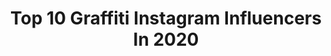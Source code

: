 ---
title: Top 10 Graffiti Instagram Influencers In 2020
description: >-
  Find top graffiti Instagram influencers in 2020. Most popular hashtags: #graffiti #tattoo #instagood.
platform: Instagram
hits: 3095
text_top: Discover the top-rated Instagram accounts on inBeat.
text_bottom: Our platform holds 3095 Instagram influencers like this for you to pitch.
profiles:
  - username: "feyk_johny"
    fullname: >-
      Johny Carlos
    bio: >-
      Humano / nordestino Cristão ( em reforma ) writter ( escritor de graffiti) Crews: @sne.crew @poluicaoatomicacrew Orçamentos via direct
    location: "Brazil"
    followers: 38450
    engagement: 409
    commentsToLikes: 0.080472
    id: ck5q9h7uib49f0i11x3qdmonv
    verified: false
    hashtags: "#tschelovek, #carlinhosmaiaoficial, #topstreetart, #graffitirealismo"
  - username: "xxbay"
    fullname: >-
      BAYANN | NY + NJ Blogger
    bio: >-
      ♥Pronounced(Bae-Anne) ❖ NY/NJ Based Lifestyle Blogger ✈️ @mydiordiary Mrs.Shaarawy💍 Founder of @graffiti_gold 💌: baysstylediary@gmail.com My Links👇🏻
    location: "Spain"
    followers: 48603
    engagement: 202
    commentsToLikes: 0.111441
    id: ck5c1mbflvh1d0i11h2ee8dgh
    verified: false
    hashtags: "#summeratwendys, #ad, #barcelona, #wakeupwithwendys"
  - username: "sef.01"
    fullname: >-
      Sef
    bio: >-
      Peruvian Graffiti artist 🇵🇪 TDK - ZNC -ODV
    location: "Chile"
    followers: 22647
    engagement: 529
    commentsToLikes: 0.068479
    id: ck5q6zhhrzenr0i11j93hmvt1
    verified: false
    hashtags: "#pueblolibre, #tdk, #graffitibicentenario, #simonbolivar"
  - username: "lala_luz"
    fullname: >-
      luz, grafiteira
    bio: >-
      Osmo crew 🇧🇷 Graffiti, artista, modelo @squadbrazil , Curitiba 🇧🇷 Contato: luzurbanagrafite@gmail.com
    location: "Brazil"
    followers: 18931
    engagement: 677
    commentsToLikes: 0.026420
    id: ck5zu5ic41ptr0i14whv2inej
    verified: false
    hashtags: ""
  - username: "aks_onthefly"
    fullname: >-
      Akanksha Singh
    bio: >-
      Travel ✈️ | Food 🥘🍷 | Doggo Love 🐶💗 20+ countries 🌍 Forever hunting for cozy cafes, snowy mountains, old city lanes & a hidden graffiti.
    location: "India"
    followers: 8262
    engagement: 632
    commentsToLikes: 0.065403
    id: ck5hp6q3pquhz0i11jamlql15
    verified: false
    hashtags: "#udaipurdiaries, #exploringindia, #reelsindia, #nature"
  - username: "utopia.artist"
    fullname: >-
      -  UtOPiA -
    bio: >-
      -Oliveros Junior - Brasilian .... Europe Visual artist. Graffiti Street art
    location: "Portugal"
    followers: 16070
    engagement: 267
    commentsToLikes: 0.044602
    id: ck15qvzte4wuu0i19ywgv3oxx
    verified: false
    hashtags: "#art, #streetart, #black, #bubbles"
  - username: "z_mahoozi"
    fullname: >-
      Zeinab Al-Mahoozi  ♒
    bio: >-
      Graffiti Artist From KSA🇸🇦Qatif Working as Barista part time in @coffeecoast bless me Alla wherever I go💙 Sister of martyr
    location: ""
    followers: 26990
    engagement: 249
    commentsToLikes: 0.024647
    id: ck6tn6yn799ao0j71sseubizq
    verified: false
    hashtags: "#dubaistreetmuseum, #dubai, #branddubai, #dubaimunicipality"
  - username: "tylerwallachstudio"
    fullname: >-
      Tyler Wallach Studio
    bio: >-
      "The 1988 lovechild of Keith Haring and Lisa Frank" Inspired by 90s cartoons, 80s music, 70s graffiti & 60s psychedelia. Queer AF 🌈#TylerWallachStudio
    location: "United States"
    followers: 26433
    engagement: 135
    commentsToLikes: 0.042326
    id: ck6txvj3h03in0j71ow3hhz2m
    verified: false
    hashtags: "#tylerwallachstudio, #queerart, #morecolor, #masklife"
  - username: "joho.steve"
    fullname: >-
      Steve Newman
    bio: >-
      ⠀ ⠀⠀⠀⠀ⓣⓐⓣⓣⓞⓞ since '16 Graffiti since '05 books open pn via Homepage please ⠀⠀⠀⠀ ⠀Work at ʟᴀᴜsʙᴜʙ ᴛᴀᴛᴛᴏᴏ ᴋᴏʟʟᴇᴋᴛɪᴠ ⠀⠀⠀⠀⠀⠀⠀⠀ ⠀📍 ʜᴇɪʟʙʀᴏɴɴ DE🇩🇪 ⠀
    location: "Germany"
    followers: 5770
    engagement: 481
    commentsToLikes: 0.051680
    id: ck136v9v78ex00i195kqwktuq
    verified: false
    hashtags: "#sleeve, #blackwork, #inkstinctsubmission, #colorful"
  - username: "pierfrancesco_eight"
    fullname: >-
      𝕻𝖎𝖊𝖗𝖋𝖗𝖆𝖓𝖈𝖊𝖘𝖈𝖔 𝕰𝖎𝖌𝖍𝖙   Macko™
    bio: >-
      Tattoo n Graffiti Artist South Italy LIMITED EDITION T-shirts and prints on sale
    location: ""
    followers: 19997
    engagement: 318
    commentsToLikes: 0.046790
    id: ck6tqrpbmtlk50j71zvksa7si
    verified: false
    hashtags: "#blackngrey, #pencil, #mck, #letter"
---